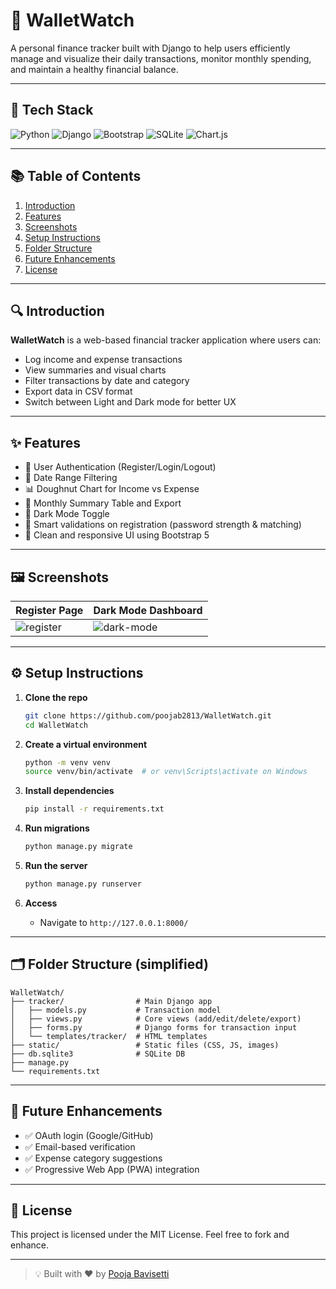 # 💸 WalletWatch

A personal finance tracker built with Django to help users efficiently manage and visualize their daily transactions, monitor monthly spending, and maintain a healthy financial balance.

---

## 🚀 Tech Stack

![Python](https://img.shields.io/badge/Python-3.10-blue)
![Django](https://img.shields.io/badge/Django-4.2-green)
![Bootstrap](https://img.shields.io/badge/Bootstrap-5.3-purple)
![SQLite](https://img.shields.io/badge/Database-SQLite-lightgrey)
![Chart.js](https://img.shields.io/badge/Charts-Chart.js-orange)

---

## 📚 Table of Contents

1. [Introduction](#introduction)
2. [Features](#features)
3. [Screenshots](#screenshots)
4. [Setup Instructions](#setup-instructions)
5. [Folder Structure](#folder-structure)
6. [Future Enhancements](#future-enhancements)
7. [License](#license)

---

## 🔍 Introduction

**WalletWatch** is a web-based financial tracker application where users can:
- Log income and expense transactions
- View summaries and visual charts
- Filter transactions by date and category
- Export data in CSV format
- Switch between Light and Dark mode for better UX

---

## ✨ Features

- 🔐 User Authentication (Register/Login/Logout)
- 📆 Date Range Filtering
- 📊 Doughnut Chart for Income vs Expense
- 💾 Monthly Summary Table and Export
- 🌙 Dark Mode Toggle
- 🧠 Smart validations on registration (password strength & matching)
- 🧹 Clean and responsive UI using Bootstrap 5

---

## 🖼️ Screenshots

| Register Page | Dark Mode Dashboard |
|---------------|---------------------|
| ![register](screens/Register_page.png) | ![dark-mode](screens/Dark_mode.png) |


---

## ⚙️ Setup Instructions

1. **Clone the repo**
    ```bash
    git clone https://github.com/poojab2813/WalletWatch.git
    cd WalletWatch
    ```

2. **Create a virtual environment**
    ```bash
    python -m venv venv
    source venv/bin/activate  # or venv\Scripts\activate on Windows
    ```

3. **Install dependencies**
    ```bash
    pip install -r requirements.txt
    ```

4. **Run migrations**
    ```bash
    python manage.py migrate
    ```

5. **Run the server**
    ```bash
    python manage.py runserver
    ```

6. **Access**
    - Navigate to `http://127.0.0.1:8000/`

---

## 🗂️ Folder Structure (simplified)

```
WalletWatch/
├── tracker/                # Main Django app
│   ├── models.py           # Transaction model
│   ├── views.py            # Core views (add/edit/delete/export)
│   ├── forms.py            # Django forms for transaction input
│   └── templates/tracker/  # HTML templates
├── static/                 # Static files (CSS, JS, images)
├── db.sqlite3              # SQLite DB
├── manage.py
└── requirements.txt
```

---

## 🔮 Future Enhancements

- ✅ OAuth login (Google/GitHub)
- ✅ Email-based verification
- ✅ Expense category suggestions
- ✅ Progressive Web App (PWA) integration

---

## 📄 License

This project is licensed under the MIT License. Feel free to fork and enhance.

---

> 💡 Built with ❤️ by [Pooja Bavisetti](https://github.com/poojab2813)
